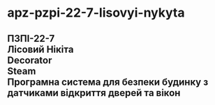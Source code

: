 # apz-pzpi-22-7-lisovyi-nykyta  
ПЗПІ-22-7  
Лісовий Нікіта  
Decorator  
Steam  
Програмна система для безпеки будинку з датчиками відкриття дверей та вікон  
---